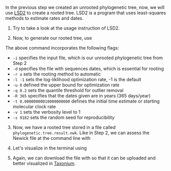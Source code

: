 <script>
import Link from "$components/Link.svelte";
import Execute from "$components/Execute.svelte";
</script>

In the previous step we created an unrooted phylogenetic tree, now, we will use [LSD2](https://github.com/tothuhien/lsd2) to create a rooted tree. LSD2 is a program that uses least-squares methods to estimate rates and dates.  

1. Try <Execute command="LSD2 -help" inline /> to take a look at the usage instruction of LSD2.

2. Now, to generate our rooted tree, use <Execute command="lsd2 -i tree_file.nwk -d hiv1_dates.txt -r a -l -1 -u 0 -q 0.2 -R 365 -t 0.00000000010000000000 -v 1 -s 9182" inline /> 

The above command incorporates the following flags:

- `-i` specifies the input file, which is our unrooted phylogenetic tree from Step 2
- `-d` specifies the file with sequences dates, which is essential for rooting
- `-r a` sets the rooting method to automatic
- `-l -1` sets the log-liklihood optimization rate, -1 is the default
- `-u 0` defined the upper bound for optimization rate
- `-q 0.2` sets the quantile threshold for outlier removal
- `-R 365` specifies that the dates given are in years (365 days/year)
- `-t 0.00000000010000000000` defines the initial time estimate or starting molecular clock rate
- `-v 1` sets the verbosity level to 1
- `-s 9182` sets the random seed for reproducibility

3. Now, we have a rooted tree stored in a file called `phylogenetic.tree.result.nwk`. Like in Step 2, we can assess the Newick file at the command line with <Execute command="head -5 phylogenetic.tree.result.nwk" inline />

4. Let's visualize in the terminal using <Execute command="nw_display - < phylogenetic.tree.result.nwk" inline />

5. Again, we can download the file with <Execute command="download phylogenetic.tree.result.nwk" inline /> so that it can be uploaded and better visualized in [Taxonium](https://taxonium.org/?xType=x_dist). 
